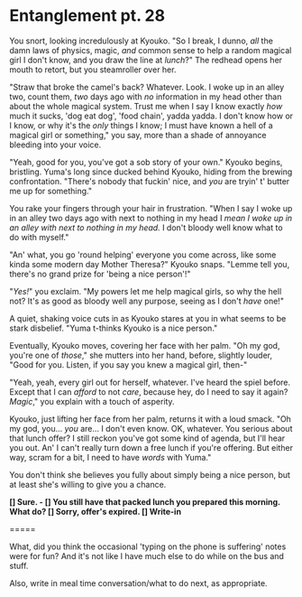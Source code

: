 # Entanglement pt. 28

You snort, looking incredulously at Kyouko. "So I break, I dunno, *all* the damn laws of physics, magic, *and* common sense to help a random magical girl I don't know, and you draw the line at *lunch*?" The redhead opens her mouth to retort, but you steamroller over her.

"Straw that broke the camel's back? Whatever. Look. I woke up in an alley two, count them, *two* days ago with *no* information in my head other than about the whole magical system. Trust me when I say I know exactly *how* much it sucks, 'dog eat dog', 'food chain', yadda yadda. I don't know how or I know, or why it's the *only* things I know; I must have known a hell of a magical girl or something," you say, more than a shade of annoyance bleeding into your voice.

"Yeah, good for you, you've got a sob story of your own." Kyouko begins, bristling. Yuma's long since ducked behind Kyouko, hiding from the brewing confrontation. "There's nobody that fuckin' nice, and *you* are tryin' t' butter me up for something."

You rake your fingers through your hair in frustration. "When I say I woke up in an alley two days ago with next to nothing in my head I *mean I woke up in an alley with next to nothing in my head.* I don't bloody well know what to do with myself."

"An' what, you go 'round helping' everyone you come across, like some kinda some modern day Mother Theresa?" Kyouko snaps. "Lemme tell you, there's no grand prize for 'being a nice person'!"

"*Yes!*" you exclaim. "My powers let me help magical girls, so why the hell not? It's as good as bloody well any purpose, seeing as I don't *have* one!"

A quiet, shaking voice cuts in as Kyouko stares at you in what seems to be stark disbelief. "Yuma t-thinks Kyouko is a nice person."

Eventually, Kyouko moves, covering her face with her palm. "Oh my god, you're one of *those*," she mutters into her hand, before, slightly louder, "Good for you. Listen, if you say you knew a magical girl, then-"

"Yeah, yeah, every girl out for herself, whatever. I've heard the spiel before. Except that I can *afford* to not *care*, because hey, do I need to say it again? *Magic*," you explain with a touch of asperity.

Kyouko, just lifting her face from her palm, returns it with a loud smack. "Oh my god, you... *you* are... I don't even know. OK, whatever. You serious about that lunch offer? I still reckon you've got some kind of agenda, but I'll hear you out. An' I can't really turn down a free lunch if you're offering. But either way, scram for a bit, I need to have *words* with Yuma."

You don't think she believes you fully about simply being a nice person, but at least she's willing to give you a chance.

**\[] Sure.
\- \[] You still have that packed lunch you prepared this morning. What do?
\[] Sorry, offer's expired.
\[] Write-in**

\=====​

What, did you think the occasional 'typing on the phone is suffering' notes were for fun? And it's not like I have much else to do while on the bus and stuff.

Also, write in meal time conversation/what to do next, as appropriate.
